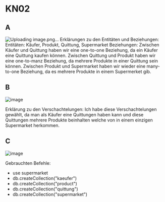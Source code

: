 # KN02

## A
![Uploading image.png…]()
Erklärungen zu den Entitäten und Beziehungen:
    Entitäten: Käufer, Produkt, Quittung, Supermarket
    Beziehungen:
        Zwischen Käufer und Quittung haben wir eine one-to-one Beziehung, da ein Käufer eine Quittung kaufen können.
        Zwischen Quittung und Produkt haben wir eine one-to-manz Beziehung, da mehrere Produkte in einer Quittung sein können.
        Zwischen Produkt und Supermarket haben wir wieder eine many-to-one Beziehung, da es mehrere Produkte in einem Supermerket gib.

## B
![image](https://github.com/nikhilango/M164/assets/112620635/e62056dc-6a34-4966-9d0c-96ef53912226)

Erklärung zu den Verschachtelungen:
    Ich habe diese Verschachtelungen gewählt, da man als Käufer eine Quittungen haben kann und diese Quittungen mehrere Produkte beinhalten welche von in einem einzigen Supermarket herkommen.

## C
![image](https://github.com/nikhilango/M164/assets/112620635/43cb011a-a4f0-484a-b9d6-f0773df143c3)

Gebrauchten Befehle:
- use supermarket
- db.createCollection("kaeufer")
- db.createCollection("product")
- db.createCollection("quittung")
- db.createCollection("supermarket")
